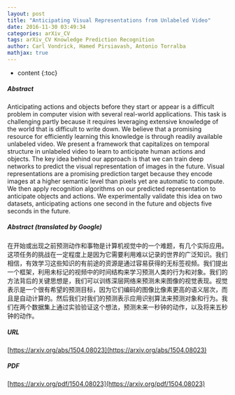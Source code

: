 ```yaml
---
layout: post
title: "Anticipating Visual Representations from Unlabeled Video"
date: 2016-11-30 03:49:34
categories: arXiv_CV
tags: arXiv_CV Knowledge Prediction Recognition
author: Carl Vondrick, Hamed Pirsiavash, Antonio Torralba
mathjax: true
---
```


* content
{:toc}

##### Abstract
Anticipating actions and objects before they start or appear is a difficult problem in computer vision with several real-world applications. This task is challenging partly because it requires leveraging extensive knowledge of the world that is difficult to write down. We believe that a promising resource for efficiently learning this knowledge is through readily available unlabeled video. We present a framework that capitalizes on temporal structure in unlabeled video to learn to anticipate human actions and objects. The key idea behind our approach is that we can train deep networks to predict the visual representation of images in the future. Visual representations are a promising prediction target because they encode images at a higher semantic level than pixels yet are automatic to compute. We then apply recognition algorithms on our predicted representation to anticipate objects and actions. We experimentally validate this idea on two datasets, anticipating actions one second in the future and objects five seconds in the future.

##### Abstract (translated by Google)
在开始或出现之前预测动作和事物是计算机视觉中的一个难题，有几个实际应用。这项任务的挑战在一定程度上是因为它需要利用难以记录的世界的广泛知识。我们相信，有效学习这些知识的有前途的资源是通过容易获得的无标签视频。我们提出一个框架，利用未标记的视频中的时间结构来学习预测人类的行为和对象。我们的方法背后的关键思想是，我们可以训练深层网络来预测未来图像的视觉表现。视觉表示是一个很有希望的预测目标，因为它们编码的图像比像素更高的语义层次，而且是自动计算的。然后我们对我们的预测表示应用识别算法来预测对象和行为。我们在两个数据集上通过实验验证这个想法，预测未来一秒钟的动作，以及将来五秒钟的动作。

##### URL
[https://arxiv.org/abs/1504.08023](https://arxiv.org/abs/1504.08023)

##### PDF
[https://arxiv.org/pdf/1504.08023](https://arxiv.org/pdf/1504.08023)

